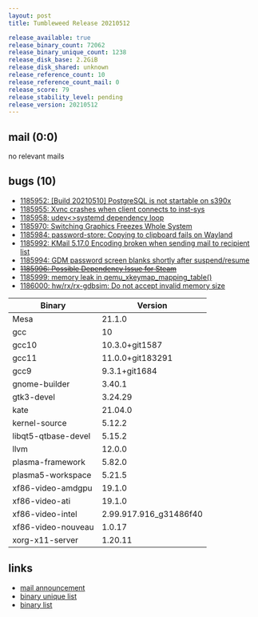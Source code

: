 ```yaml
---
layout: post
title: Tumbleweed Release 20210512

release_available: true
release_binary_count: 72062
release_binary_unique_count: 1238
release_disk_base: 2.2GiB
release_disk_shared: unknown
release_reference_count: 10
release_reference_count_mail: 0
release_score: 79
release_stability_level: pending
release_version: 20210512
---
```


## mail (0:0)

no relevant mails

## bugs (10)

<!--more-->

- [1185952: \[Build 20210510\] PostgreSQL is not startable on s390x](https://bugzilla.opensuse.org/show_bug.cgi?id=1185952)
- [1185955: Xvnc crashes when client connects to inst-sys](https://bugzilla.opensuse.org/show_bug.cgi?id=1185955)
- [1185958: udev<>systemd dependency loop](https://bugzilla.opensuse.org/show_bug.cgi?id=1185958)
- [1185970: Switching Graphics Freezes Whole System](https://bugzilla.opensuse.org/show_bug.cgi?id=1185970)
- [1185984: password-store: Copying to clipboard fails on Wayland](https://bugzilla.opensuse.org/show_bug.cgi?id=1185984)
- [1185992: KMail 5.17.0 Encoding broken when sending mail to recipient list](https://bugzilla.opensuse.org/show_bug.cgi?id=1185992)
- [1185994: GDM password screen blanks shortly after suspend/resume](https://bugzilla.opensuse.org/show_bug.cgi?id=1185994)
- ~~[1185996: Possible Dependency Issue for Steam](https://bugzilla.opensuse.org/show_bug.cgi?id=1185996)~~
- [1185999: memory leak in qemu_xkeymap_mapping_table()](https://bugzilla.opensuse.org/show_bug.cgi?id=1185999)
- [1186000: hw/rx/rx-gdbsim: Do not accept invalid memory size](https://bugzilla.opensuse.org/show_bug.cgi?id=1186000)

Binary | Version
--- | ---
Mesa | 21.1.0
gcc | 10
gcc10 | 10.3.0+git1587
gcc11 | 11.0.0+git183291
gcc9 | 9.3.1+git1684
gnome-builder | 3.40.1
gtk3-devel | 3.24.29
kate | 21.04.0
kernel-source | 5.12.2
libqt5-qtbase-devel | 5.15.2
llvm | 12.0.0
plasma-framework | 5.82.0
plasma5-workspace | 5.21.5
xf86-video-amdgpu | 19.1.0
xf86-video-ati | 19.1.0
xf86-video-intel | 2.99.917.916_g31486f40
xf86-video-nouveau | 1.0.17
xorg-x11-server | 1.20.11

## links

- [mail announcement](https://github.com/boombatower/tumbleweed-review/issues/10)
- [binary unique list](http://download.opensuse.org/history/20210512/rpm.unique.list)
- [binary list](http://download.opensuse.org/history/20210512/rpm.list)

